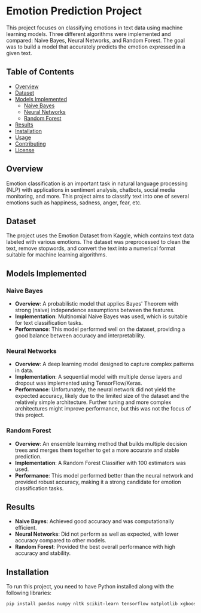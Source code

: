 # Emotion Prediction Project

This project focuses on classifying emotions in text data using machine learning models. Three different algorithms were implemented and compared: Naive Bayes, Neural Networks, and Random Forest. The goal was to build a model that accurately predicts the emotion expressed in a given text.

## Table of Contents

- [Overview](#overview)
- [Dataset](#dataset)
- [Models Implemented](#models-implemented)
  - [Naive Bayes](#naive-bayes)
  - [Neural Networks](#neural-networks)
  - [Random Forest](#random-forest)
- [Results](#results)
- [Installation](#installation)
- [Usage](#usage)
- [Contributing](#contributing)
- [License](#license)

## Overview

Emotion classification is an important task in natural language processing (NLP) with applications in sentiment analysis, chatbots, social media monitoring, and more. This project aims to classify text into one of several emotions such as happiness, sadness, anger, fear, etc.

## Dataset

The project uses the Emotion Dataset from Kaggle, which contains text data labeled with various emotions. The dataset was preprocessed to clean the text, remove stopwords, and convert the text into a numerical format suitable for machine learning algorithms.

## Models Implemented

### Naive Bayes

- **Overview**: A probabilistic model that applies Bayes' Theorem with strong (naive) independence assumptions between the features.
- **Implementation**: Multinomial Naive Bayes was used, which is suitable for text classification tasks.
- **Performance**: This model performed well on the dataset, providing a good balance between accuracy and interpretability.

### Neural Networks

- **Overview**: A deep learning model designed to capture complex patterns in data.
- **Implementation**: A sequential model with multiple dense layers and dropout was implemented using TensorFlow/Keras.
- **Performance**: Unfortunately, the neural network did not yield the expected accuracy, likely due to the limited size of the dataset and the relatively simple architecture. Further tuning and more complex architectures might improve performance, but this was not the focus of this project.

### Random Forest

- **Overview**: An ensemble learning method that builds multiple decision trees and merges them together to get a more accurate and stable prediction.
- **Implementation**: A Random Forest Classifier with 100 estimators was used.
- **Performance**: This model performed better than the neural network and provided robust accuracy, making it a strong candidate for emotion classification tasks.

## Results

- **Naive Bayes**: Achieved good accuracy and was computationally efficient.
- **Neural Networks**: Did not perform as well as expected, with lower accuracy compared to other models.
- **Random Forest**: Provided the best overall performance with high accuracy and stability.

## Installation

To run this project, you need to have Python installed along with the following libraries:

```bash
pip install pandas numpy nltk scikit-learn tensorflow matplotlib xgboost
